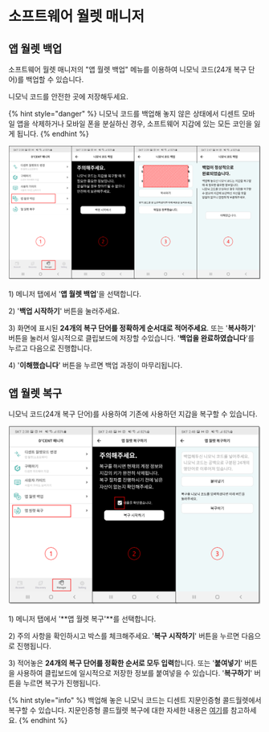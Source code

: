 # 소프트웨어 월렛 매니저

## 앱 월렛 백업

소프트웨어 월렛 매니저의 "앱 월렛 백업" 메뉴를 이용하여 니모닉 코드\(24개 복구 단어\)를 백업할 수 있습니다.

니모닉 코드를 안전한 곳에 저장해두세요.

{% hint style="danger" %}
니모닉 코드를 백업해 놓지 않은 상태에서 디센트 모바일 앱을 삭제하거나 모바일 폰을 분실하신 경우, 소프트웨어 지갑에 있는 모든 코인을 잃게 됩니다.
{% endhint %}

![](../../.gitbook/assets/3%20%282%29.png)

1\) 메니저 탭에서 '**앱 월렛 백업**'을 선택합니다.

2\) '**백업 시작하기**' 버튼을 눌러주세요.

3\) 화면에 표시된 **24개의 복구 단어를 정확하게 순서대로 적어주세요**. 또는 '**복사하기**' 버튼을 눌러서 일시적으로 클립보드에 저장할 수있습니다. '**백업을 완료하였습니다**'를 누르고 다음으로 진행합니다. 

4\) '**이해했습니다**' 버튼을 누르면 백업 과정이 마무리됩니다.

## 앱 월렛 복구

니모닉 코드\(24개 복구 단어\)를 사용하여 기존에 사용하던 지갑을 복구할 수 있습니다.

![](../../.gitbook/assets/4%20%282%29.png)

1\) 메니저 탭에서 '**앱 월렛 복구'**를 선택합니다.

2\) 주의 사항을 확인하시고 박스를 체크해주세요. '**복구 시작하기**' 버튼을 누르면 다음으로 진행됩니다.

3\) 적어놓은 **24개의 복구 단어를 정확한 순서로 모두 입력**합니다. 또는 '**붙여넣기**' 버튼을 사용하여 클립보드에 일시적으로 저장한 정보를 붙여넣을 수 있습니다. '**복구하기**' 버튼을 누르면 복구가 진행됩니다.

{% hint style="info" %}
백업해 놓은 니모닉 코드는 디센트 지문인증형 콜드월렛에서 복구할 수 있습니다. 지문인증형 콜드월렛 복구에 대한 자세한 내용은 [여기](../../biometric-wallet/recovery.md)를 참고하세요.
{% endhint %}

